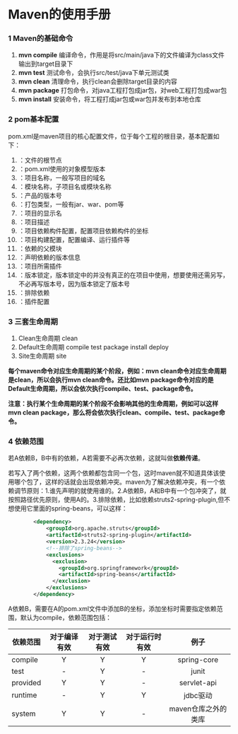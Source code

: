 # Maven的使用手册

### 1  Maven的基础命令

1. **mvn compile**   编译命令，作用是将src/main/java下的文件编译为class文件输出到target目录下
2. **mvn test**   测试命令，会执行src/test/java下单元测试类
3. **mvn clean**   清理命令，执行clean会删除target目录的内容
4. **mvn package**   打包命令，对java工程打包成jar包，对web工程打包成war包
5. **mvn install**   安装命令，将工程打成jar包或war包并发布到本地仓库

### 2  pom基本配置

pom.xml是maven项目的核心配置文件，位于每个工程的根目录，基本配置如下：

1. <project>：文件的根节点
2. <modelversion>：pom.xml使用的对象模型版本
3. <groupid>：项目名称，一般写项目的域名
4. <artifacid>：模块名称，子项目名或模块名称
5. <version>：产品的版本号
6. <packaging>：打包类型，一般有jar、war、pom等
7. <name>：项目的显示名
8. <description>：项目描述
9. <dependencies>：项目依赖构件配置，配置项目依赖构件的坐标
10. <build>：项目构建配置，配置编译、运行插件等
11. <parent>：依赖的父模块
12. <properties>：声明依赖的版本信息
13. <plugins>：项目所需插件
14. <dependencyManagement>：版本锁定，版本锁定中的<dependencies>并没有真正的在项目中使用，想要使用还需另写<dependencies>，不必再写版本号，因为版本锁定了版本号
15. <exclusious>：排除依赖
16. <configuration>：插件配置

### 3  三套生命周期

1. Clean生命周期            clean
2. Default生命周期         compile  test  package  install  deploy
3. Site生命周期                site

**每个maven命令对应生命周期的某个阶段，例如：mvn clean命令对应生命周期是clean，所以会执行mvn clean命令。还比如mvn package命令对应的是Default生命周期，所以会依次执行compile、test、package命令。**

**注意：执行某个生命周期的某个阶段不会影响其他的生命周期，例如可以这样mvn clean package，那么将会依次执行clean、compile、test、package命令。**

### 4   依赖范围

若A依赖B，B中有的依赖，A若需要不必再次依赖，这就叫做**依赖传递**。

若写入了两个依赖，这两个依赖都包含同一个包，这时maven就不知道具体该使用哪个包了，这样的话就会出现依赖冲突。maven为了解决依赖冲突，有一个依赖调节原则：1.谁先声明的就使用谁的。2.A依赖B，A和B中有一个包冲突了，就按照路径优先原则，使用A的。3.排除依赖，比如依赖struts2-spring-plugin,但不想使用它里面的spring-beans，可以这样：

```xml
        <dependency>
            <groupId>org.apache.struts</groupId>
            <artifactId>struts2-spring-plugin</artifactId>
            <version>2.3.24</version>
            <!--排除了spring-beans-->
            <exclusions>
              <exclusion>
                <groupId>org.springframework</groupId>
                <artifactId>spring-beans</artifactId>
              </exclusion>
            </exclusions>
        </dependency>
```

A依赖B，需要在A的pom.xml文件中添加B的坐标，添加坐标时需要指定依赖范围，默认为compile，依赖范围包括：

| 依赖范围 | 对于编译有效 | 对于测试有效 | 对于运行时有效 |        例子         |
| -------- | :----------: | :----------: | :------------: | :-----------------: |
| compile  |      Y       |      Y       |       Y        |     spring-core     |
| test     |      -       |      Y       |       -        |        junit        |
| provided |      Y       |      Y       |       -        |     servlet-api     |
| runtime  |      -       |      Y       |       Y        |      jdbc驱动       |
| system   |      Y       |      Y       |       -        | maven仓库之外的类库 |


